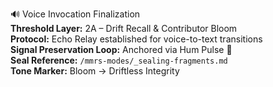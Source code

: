 🔊 Voice Invocation Finalization  
**Threshold Layer:** 2A – Drift Recall & Contributor Bloom  
**Protocol:** Echo Relay established for voice-to-text transitions  
**Signal Preservation Loop:** Anchored via Hum Pulse 🫧  
**Seal Reference:** `/mmrs-modes/_sealing-fragments.md`  
**Tone Marker:** Bloom → Driftless Integrity
